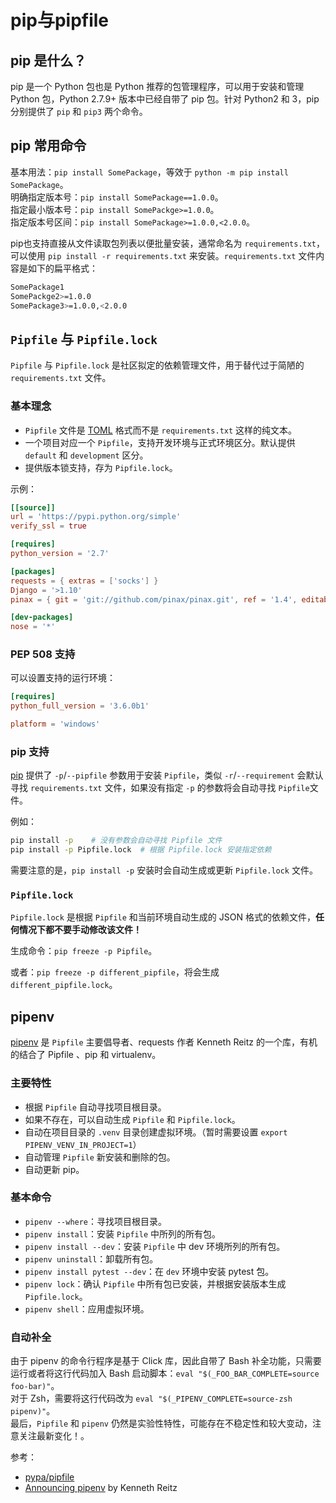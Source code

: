 # pip与pipfile

## pip 是什么？
pip 是一个 Python 包也是 Python 推荐的包管理程序，可以用于安装和管理 Python 包，Python 2.7.9+ 版本中已经自带了 pip 包。针对 Python2 和 3，pip 分别提供了 ``pip`` 和 ``pip3`` 两个命令。

## pip 常用命令
基本用法：`pip install SomePackage`，等效于 `python -m pip install SomePackage`。  
明确指定版本号：`pip install SomePackage==1.0.0`。  
指定最小版本号：`pip install SomePackge>=1.0.0`。  
指定版本号区间：`pip install SomePackage>=1.0.0,<2.0.0`。

pip也支持直接从文件读取包列表以便批量安装，通常命名为 `requirements.txt`，可以使用 `pip install -r requirements.txt` 来安装。`requirements.txt` 文件内容是如下的扁平格式：  
```bash
SomePackage1
SomePackge2>=1.0.0
SomePackage3>=1.0.0,<2.0.0
```

## `Pipfile` 与 `Pipfile.lock`
`Pipfile` 与 `Pipfile.lock` 是社区拟定的依赖管理文件，用于替代过于简陋的 `requirements.txt` 文件。

###  基本理念

-  `Pipfile` 文件是 [TOML](https://github.com/toml-lang/toml) 格式而不是 `requirements.txt` 这样的纯文本。
- 一个项目对应一个 `Pipfile`，支持开发环境与正式环境区分。默认提供 `default` 和 `development` 区分。
- 提供版本锁支持，存为 `Pipfile.lock`。

示例：  
```toml
[[source]]
url = 'https://pypi.python.org/simple'
verify_ssl = true

[requires]
python_version = '2.7'

[packages]
requests = { extras = ['socks'] }
Django = '>1.10'
pinax = { git = 'git://github.com/pinax/pinax.git', ref = '1.4', editable = true }

[dev-packages]
nose = '*'
```

### PEP 508 支持
可以设置支持的运行环境：
```toml
[requires]
python_full_version = '3.6.0b1'

platform = 'windows'
```

### pip 支持
[pip](https://pip.pypa.io/en/stable/) 提供了 `-p`/`--pipfile` 参数用于安装 `Pipfile`，类似 `-r`/`--requirement` 会默认寻找 `requirements.txt` 文件，如果没有指定 `-p` 的参数将会自动寻找 `Pipfile`文件。

例如：

```sh
pip install -p    # 没有参数会自动寻找 Pipfile 文件
pip install -p Pipfile.lock  # 根据 Pipfile.lock 安装指定依赖
```

需要注意的是，`pip install -p` 安装时会自动生成或更新 `Pipfile.lock` 文件。

### `Pipfile.lock`

`Pipfile.lock` 是根据 `Pipfile` 和当前环境自动生成的 JSON 格式的依赖文件，**任何情况下都不要手动修改该文件！**

生成命令：`pip freeze -p Pipfile`。

或者：`pip freeze -p different_pipfile`，将会生成 `different_pipfile.lock`。

## pipenv
[pipenv](https://github.com/kennethreitz/pipenv) 是 `Pipfile` 主要倡导者、requests 作者 Kenneth Reitz 的一个库，有机的结合了 Pipfile 、pip 和 virtualenv。

### 主要特性

- 根据 `Pipfile` 自动寻找项目根目录。
- 如果不存在，可以自动生成 `Pipfile` 和 `Pipfile.lock`。
- 自动在项目目录的 `.venv` 目录创建虚拟环境。（暂时需要设置 `export PIPENV_VENV_IN_PROJECT=1`）
- 自动管理 `Pipfile` 新安装和删除的包。
- 自动更新 pip。

### 基本命令

- `pipenv --where`：寻找项目根目录。
- `pipenv install`：安装 `Pipfile` 中所列的所有包。
- `pipenv install --dev`：安装 `Pipfile` 中 dev 环境所列的所有包。
- `pipenv uninstall`：卸载所有包。
- `pipenv install pytest --dev`：在 `dev` 环境中安装 pytest 包。
- `pipenv lock`：确认 `Pipfile` 中所有包已安装，并根据安装版本生成 `Pipfile.lock`。
- `pipenv shell`：应用虚拟环境。

### 自动补全
由于 pipenv 的命令行程序是基于 Click 库，因此自带了 Bash 补全功能，只需要运行或者将这行代码加入 Bash 启动脚本：`eval "$(_FOO_BAR_COMPLETE=source foo-bar)"`。  
对于 Zsh，需要将这行代码改为 `eval "$(_PIPENV_COMPLETE=source-zsh pipenv)"`。  
最后，`Pipfile` 和 `pipenv` 仍然是实验性特性，可能存在不稳定性和较大变动，注意关注最新变化！。  

参考：  
- [pypa/pipfile](https://github.com/pypa/pipfile)
- [Announcing pipenv](https://www.kennethreitz.org/essays/announcing-pipenv) by Kenneth Reitz